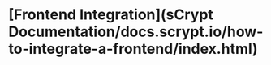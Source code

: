 # \[Frontend Integration]\(sCrypt Documentation/docs.scrypt.io/how-to-integrate-a-frontend/index.html)

